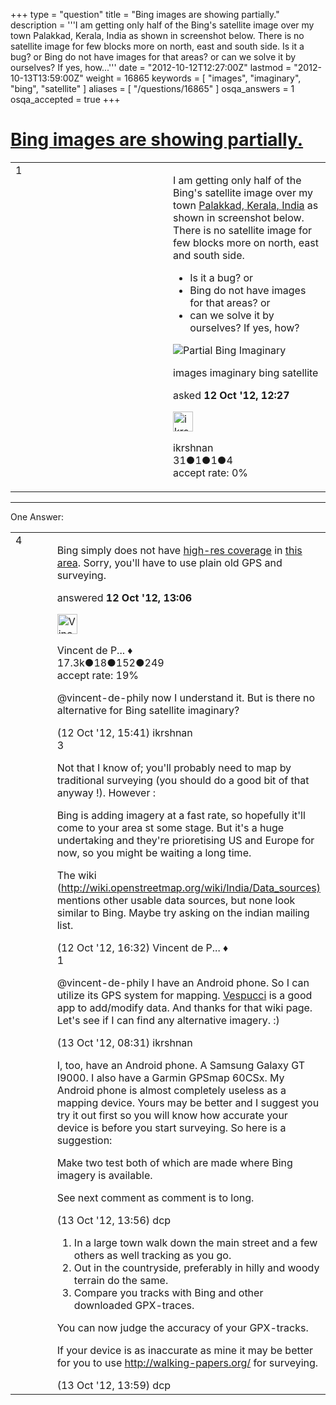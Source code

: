 +++
type = "question"
title = "Bing images are showing partially."
description = '''I am getting only half of the Bing&#x27;s satellite image over my town Palakkad, Kerala, India as shown in screenshot below. There is no satellite image for few blocks more on north, east and south side.  Is it a bug? or Bing do not have images for that areas? or can we solve it by ourselves? If yes, how...'''
date = "2012-10-12T12:27:00Z"
lastmod = "2012-10-13T13:59:00Z"
weight = 16865
keywords = [ "images", "imaginary", "bing", "satellite" ]
aliases = [ "/questions/16865" ]
osqa_answers = 1
osqa_accepted = true
+++

<div class="headNormal">

# [Bing images are showing partially.](/questions/16865/bing-images-are-showing-partially)

</div>

<div id="main-body">

<div id="askform">

<table id="question-table" style="width:100%;">
<colgroup>
<col style="width: 50%" />
<col style="width: 50%" />
</colgroup>
<tbody>
<tr>
<td style="width: 30px; vertical-align: top"><div class="vote-buttons">
<span id="post-16865-upvote" class="ajax-command post-vote up" rel="nofollow" title="I like this post (click again to cancel)"> </span>
<div id="post-16865-score" class="post-score" title="current number of votes">
1
</div>
<span id="post-16865-downvote" class="ajax-command post-vote down" rel="nofollow" title="I dont like this post (click again to cancel)"> </span> <span id="favorite-mark" class="ajax-command favorite-mark" rel="nofollow" title="mark/unmark this question as favorite (click again to cancel)"> </span>
<div id="favorite-count" class="favorite-count">
&#10;</div>
</div></td>
<td><div id="item-right">
<div class="question-body">
<p>I am getting only half of the Bing's satellite image over my town <a href="http://www.openstreetmap.org/?minlon=76.647936096191&amp;minlat=10.755248298645&amp;maxlon=76.667943725586&amp;maxlat=10.775249252319">Palakkad, Kerala, India</a> as shown in screenshot below. There is no satellite image for few blocks more on north, east and south side.</p>
<ul>
<li>Is it a bug? or</li>
<li>Bing do not have images for that areas? or</li>
<li>can we solve it by ourselves? If yes, how?</li>
</ul>
<p><img src="http://help.openstreetmap.org/upfiles/Partial_Bing_Imaginary_1.png" alt="Partial Bing Imaginary" /></p>
</div>
<div id="question-tags" class="tags-container tags">
<span class="post-tag tag-link-images" rel="tag" title="see questions tagged &#39;images&#39;">images</span> <span class="post-tag tag-link-imaginary" rel="tag" title="see questions tagged &#39;imaginary&#39;">imaginary</span> <span class="post-tag tag-link-bing" rel="tag" title="see questions tagged &#39;bing&#39;">bing</span> <span class="post-tag tag-link-satellite" rel="tag" title="see questions tagged &#39;satellite&#39;">satellite</span>
</div>
<div id="question-controls" class="post-controls">
&#10;</div>
<div class="post-update-info-container">
<div class="post-update-info post-update-info-user">
<p>asked <strong>12 Oct '12, 12:27</strong></p>
<img src="https://secure.gravatar.com/avatar/9c08d0741c9420e576508c4b47553210?s=32&amp;d=identicon&amp;r=g" class="gravatar" width="32" height="32" alt="ikrshnan&#39;s gravatar image" />
<p><span>ikrshnan</span><br />
<span class="score" title="31 reputation points">31</span><span title="1 badges"><span class="badge1">●</span><span class="badgecount">1</span></span><span title="1 badges"><span class="silver">●</span><span class="badgecount">1</span></span><span title="4 badges"><span class="bronze">●</span><span class="badgecount">4</span></span><br />
<span class="accept_rate" title="Rate of the user&#39;s accepted answers">accept rate:</span> <span title="ikrshnan has no accepted answers">0%</span></p>
</img>
</div>
</div>
<div id="comments-container-16865" class="comments-container">
&#10;</div>
<div id="comment-tools-16865" class="comment-tools">
&#10;</div>
<div class="clear">
&#10;</div>
<div id="comment-16865-form-container" class="comment-form-container">
&#10;</div>
<div class="clear">
&#10;</div>
</div></td>
</tr>
</tbody>
</table>

------------------------------------------------------------------------

<div class="tabBar">

<span id="sort-top"></span>

<div class="headQuestions">

One Answer:

</div>

</div>

<span id="16866"></span>

<div id="answer-container-16866" class="answer accepted-answer">

<table style="width:100%;">
<colgroup>
<col style="width: 50%" />
<col style="width: 50%" />
</colgroup>
<tbody>
<tr>
<td style="width: 30px; vertical-align: top"><div class="vote-buttons">
<span id="post-16866-upvote" class="ajax-command post-vote up" rel="nofollow" title="I like this post (click again to cancel)"> </span>
<div id="post-16866-score" class="post-score" title="current number of votes">
4
</div>
<span id="post-16866-downvote" class="ajax-command post-vote down" rel="nofollow" title="I dont like this post (click again to cancel)"> </span> <span class="accept-answer on" rel="nofollow" title="ikrshnan has selected this answer as the correct answer"> </span>
</div></td>
<td><div class="item-right">
<div class="answer-body">
<p>Bing simply does not have <a href="http://wiki.openstreetmap.org/wiki/Bing/Coverage">high-res coverage</a> in <a href="http://ant.dev.openstreetmap.org/bingimageanalyzer/?lat=10.765895390540976&amp;lon=76.6380996045002&amp;zoom=13">this area</a>. Sorry, you'll have to use plain old GPS and surveying.</p>
</div>
<div class="answer-controls post-controls">
&#10;</div>
<div class="post-update-info-container">
<div class="post-update-info post-update-info-user">
<p>answered <strong>12 Oct '12, 13:06</strong></p>
<img src="https://secure.gravatar.com/avatar/d20f86db9a6f03cb070e9fbaaf0b7228?s=32&amp;d=identicon&amp;r=g" class="gravatar" width="32" height="32" alt="Vincent%20de%20Phily&#39;s gravatar image" />
<p><span>Vincent de P... ♦</span><br />
<span class="score" title="17304 reputation points"><span>17.3k</span></span><span title="18 badges"><span class="badge1">●</span><span class="badgecount">18</span></span><span title="152 badges"><span class="silver">●</span><span class="badgecount">152</span></span><span title="249 badges"><span class="bronze">●</span><span class="badgecount">249</span></span><br />
<span class="accept_rate" title="Rate of the user&#39;s accepted answers">accept rate:</span> <span title="Vincent de Phily has 64 accepted answers">19%</span></p>
</div>
</div>
<div id="comments-container-16866" class="comments-container">
<span id="16868"></span>
<div id="comment-16868" class="comment">
<div id="post-16868-score" class="comment-score">
&#10;</div>
<div class="comment-text">
<p><span></span><span>@vincent</span>-de-phily now I understand it. But is there no alternative for Bing satellite imaginary?</p>
</div>
<div id="comment-16868-info" class="comment-info">
<span class="comment-age">(12 Oct '12, 15:41)</span> <span class="comment-user userinfo">ikrshnan</span>
</div>
</div>
<span id="16870"></span>
<div id="comment-16870" class="comment">
<div id="post-16870-score" class="comment-score">
3
</div>
<div class="comment-text">
<p>Not that I know of; you'll probably need to map by traditional surveying (you should do a good bit of that anyway !). However :</p>
<p>Bing is adding imagery at a fast rate, so hopefully it'll come to your area st some stage. But it's a huge undertaking and they're prioretising US and Europe for now, so you might be waiting a long time.</p>
<p>The wiki (<a href="http://wiki.openstreetmap.org/wiki/India/Data_sources)">http://wiki.openstreetmap.org/wiki/India/Data_sources)</a> mentions other usable data sources, but none look similar to Bing. Maybe try asking on the indian mailing list.</p>
</div>
<div id="comment-16870-info" class="comment-info">
<span class="comment-age">(12 Oct '12, 16:32)</span> <span class="comment-user userinfo">Vincent de P... ♦</span>
</div>
</div>
<span id="16876"></span>
<div id="comment-16876" class="comment">
<div id="post-16876-score" class="comment-score">
1
</div>
<div class="comment-text">
<p><span></span><span>@vincent</span>-de-phily I have an Android phone. So I can utilize its GPS system for mapping. <a href="http://wiki.openstreetmap.org/wiki/Vespucci">Vespucci</a> is a good app to add/modify data. And thanks for that wiki page. Let's see if I can find any alternative imagery. :)</p>
</div>
<div id="comment-16876-info" class="comment-info">
<span class="comment-age">(13 Oct '12, 08:31)</span> <span class="comment-user userinfo">ikrshnan</span>
</div>
</div>
<span id="16880"></span>
<div id="comment-16880" class="comment">
<div id="post-16880-score" class="comment-score">
&#10;</div>
<div class="comment-text">
<p>I, too, have an Android phone. A Samsung Galaxy GT I9000. I also have a Garmin GPSmap 60CSx. My Android phone is almost completely useless as a mapping device. Yours may be better and I suggest you try it out first so you will know how accurate your device is before you start surveying. So here is a suggestion:</p>
<p>Make two test both of which are made where Bing imagery is available.</p>
<p>See next comment as comment is to long.</p>
</div>
<div id="comment-16880-info" class="comment-info">
<span class="comment-age">(13 Oct '12, 13:56)</span> <span class="comment-user userinfo">dcp</span>
</div>
</div>
<span id="16881"></span>
<div id="comment-16881" class="comment">
<div id="post-16881-score" class="comment-score">
&#10;</div>
<div class="comment-text">
<ol>
<li>In a large town walk down the main street and a few others as well tracking as you go.</li>
<li>Out in the countryside, preferably in hilly and woody terrain do the same.</li>
<li>Compare you tracks with Bing and other downloaded GPX-traces.</li>
</ol>
<p>You can now judge the accuracy of your GPX-tracks.</p>
<p>If your device is as inaccurate as mine it may be better for you to use <a href="http://walking-papers.org/">http://walking-papers.org/</a> for surveying.</p>
</div>
<div id="comment-16881-info" class="comment-info">
<span class="comment-age">(13 Oct '12, 13:59)</span> <span class="comment-user userinfo">dcp</span>
</div>
</div>
</div>
<div id="comment-tools-16866" class="comment-tools">
&#10;</div>
<div class="clear">
&#10;</div>
<div id="comment-16866-form-container" class="comment-form-container">
&#10;</div>
<div class="clear">
&#10;</div>
</div></td>
</tr>
</tbody>
</table>

</div>

<div class="paginator-container-left">

</div>

</div>

</div>


